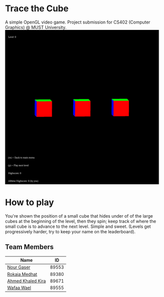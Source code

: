 # Trace the Cube
A simple OpenGL video game. Project submission for CS402 (Computer Graphics) @ MUST University.
![demo image](docs/img/demo.png)

# How to play
You're shown the position of a small cube that hides under of of the large cubes at the beginning of the level, then they spin; keep track of where the small cube is to advance to the next level. Simple and sweet. (Levels get progressively harder, try to keep your name on the leaderboard). 

## Team Members
| Name        | ID           |
| ------------- |:-------------:|
| [Nour Gaser](https://github.com/nourgaser)      | 89553      |
| [Rokaia Medhat](https://github.com/1Rooky)      | 89380      |
| [Ahmed Khaled Kira](https://github.com/ahm3dkira)      | 89671      |
| [Wafaa Wael](https://github.com/wafaawael)      | 89555     |

